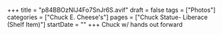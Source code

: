 +++
title = "p84BBOzNIJ4Fo7SnJr6S.avif"
draft = false
tags = ["Photos"]
categories = ["Chuck E. Cheese's"]
pages = ["Chuck Statue- Liberace (Shelf Item)"]
startDate = ""
+++
Chuck w/ hands out forward
